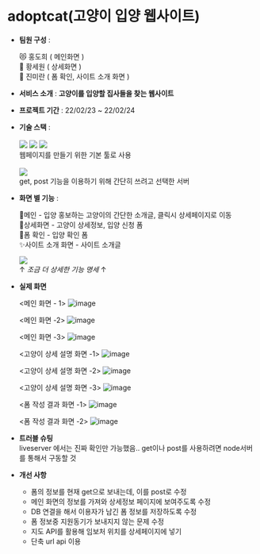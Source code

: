 # adoptcat(고양이 입양 웹사이트)

* **팀원 구성** :

  😻 홍도희 ( 메인화면 )<br>
  🐰 황세원 ( 상세화면 )<br>
  🐶 진미란 ( 폼 확인, 사이트 소개 화면 )<br>
  
* **서비스 소개** : **고양이를 입양할 집사들을 찾는 웹사이트**

* **프로젝트 기간** : 22/02/23 ~ 22/02/24

* **기술 스택** : <br><br>
  <img src="https://img.shields.io/badge/JavaScript-F7DF1E?style=flat-square&logo=JavaScript&logoColor=white"/>
  <img src="https://img.shields.io/badge/HTML-E34F26?style=flat-square&logo=HTML5&logoColor=white"/>
  <img src="https://img.shields.io/badge/CSS-1572B6?style=flat-square&logo=CSS3&logoColor=white"/>   
  웹페이지를 만들기 위한 기본 툴로 사용   
  <br>
  <img src="https://img.shields.io/badge/Node.js-339933?style=flat-square&logo=Node.js&logoColor=white"/><br>
  get, post 기능을 이용하기 위해 간단히 쓰려고 선택한 서버
 
* **화면 별 기능** :

  📢메인 - 입양 홍보하는 고양이의 간단한 소개글, 클릭시 상세페이지로 이동<br>
  🧾상세화면 - 고양이 상세정보, 입양 신청 폼<br>
  📝폼 확인 - 입양 확인 폼   
  ✨사이트 소개 화면 - 사이트 소개글
     
  <a href="https://github.com/cuuuutecat/adoptcat/wiki/%EA%B8%B0%EB%8A%A5-%EB%AA%85%EC%84%B8"><img src="https://img.shields.io/badge/more about functions-D9B68B?style=for-the-badge&logoWidth=50"/></a>   
 ↑ _조금 더 상세한 기능 명세_ ↑
  
* **실제 화면**
  
  <메인 화면 - 1>
  ![image](https://user-images.githubusercontent.com/55613591/155557671-0b749bf5-4b46-4acc-a123-d89346d85ec9.png)

  <메인 화면 -2>
  ![image](https://user-images.githubusercontent.com/55613591/155557877-c82095d3-3092-49bd-8697-a7d5113e6736.png)

  <메인 화면 -3>
  ![image](https://user-images.githubusercontent.com/55613591/155557938-67b304ff-4d95-4f9b-9eb6-7decd0b986be.png)

  <고양이 상세 설명 화면 -1>
  ![image](https://user-images.githubusercontent.com/55613591/155558149-ec371aa9-8a72-4c40-85e9-5069a0015074.png)

  <고양이 상세 설명 화면 -2>
  ![image](https://user-images.githubusercontent.com/55613591/155558232-acf9d8f0-572b-48d0-806d-425afbbacdae.png)

  <고양이 상세 설명 화면 -3>
  ![image](https://user-images.githubusercontent.com/55613591/155558320-06e1ecc9-0ecc-4f06-8afd-793cb40a3b84.png)

  <폼 작성 결과 화면 -1>
  ![image](https://user-images.githubusercontent.com/55613591/155558483-992da2e9-966b-4578-af51-a0af33cdf4dc.png)

  <폼 작성 결과 화면 -2>
  ![image](https://user-images.githubusercontent.com/55613591/155558591-8726c471-9e0e-4c48-bc36-7ca045016dd3.png)

* **트러블 슈팅**   
  liveserver 에서는 진짜 확인만 가능했음.. get이나 post를 사용하려면 node서버를 통해서 구동할 것
  
* **개선 사항**
  * 폼의 정보를 현재 get으로 보내는데, 이를 post로 수정
  * 메인 화면의 정보를 가져와 상세정보 페이지에 보여주도록 수정
  * DB 연결을 해서 이용자가 남긴 폼 정보를 저장하도록 수정
  * 폼 정보중 지원동기가 보내지지 않는 문제 수정
  * 지도 API를 활용해 임보처 위치를 상세페이지에 넣기
  * 단축 url api 이용
